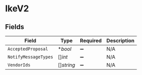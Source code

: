 # IkeV2


## Fields

| Field                | Type                 | Required             | Description          |
| -------------------- | -------------------- | -------------------- | -------------------- |
| `AcceptedProposal`   | **bool*              | :heavy_minus_sign:   | N/A                  |
| `NotifyMessageTypes` | []*int*              | :heavy_minus_sign:   | N/A                  |
| `VendorIds`          | []*string*           | :heavy_minus_sign:   | N/A                  |